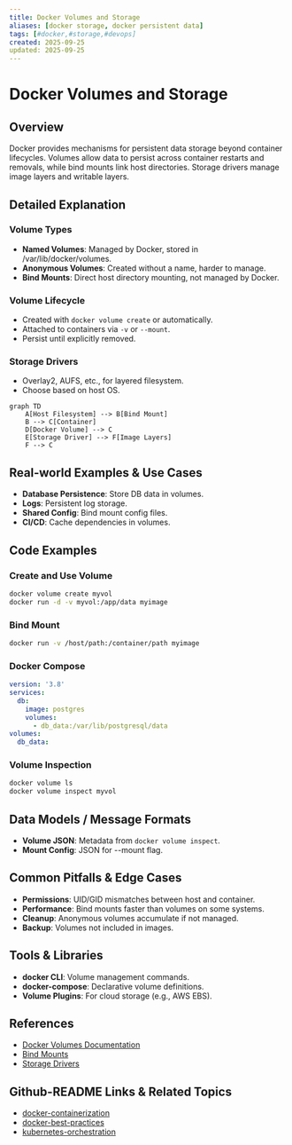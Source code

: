 ```yaml
---
title: Docker Volumes and Storage
aliases: [docker storage, docker persistent data]
tags: [#docker,#storage,#devops]
created: 2025-09-25
updated: 2025-09-25
---
```


# Docker Volumes and Storage

## Overview

Docker provides mechanisms for persistent data storage beyond container lifecycles. Volumes allow data to persist across container restarts and removals, while bind mounts link host directories. Storage drivers manage image layers and writable layers.

## Detailed Explanation

### Volume Types
- **Named Volumes**: Managed by Docker, stored in /var/lib/docker/volumes.
- **Anonymous Volumes**: Created without a name, harder to manage.
- **Bind Mounts**: Direct host directory mounting, not managed by Docker.

### Volume Lifecycle
- Created with `docker volume create` or automatically.
- Attached to containers via `-v` or `--mount`.
- Persist until explicitly removed.

### Storage Drivers
- Overlay2, AUFS, etc., for layered filesystem.
- Choose based on host OS.

```mermaid
graph TD
    A[Host Filesystem] --> B[Bind Mount]
    B --> C[Container]
    D[Docker Volume] --> C
    E[Storage Driver] --> F[Image Layers]
    F --> C
```

## Real-world Examples & Use Cases

- **Database Persistence**: Store DB data in volumes.
- **Logs**: Persistent log storage.
- **Shared Config**: Bind mount config files.
- **CI/CD**: Cache dependencies in volumes.

## Code Examples

### Create and Use Volume
```bash
docker volume create myvol
docker run -d -v myvol:/app/data myimage
```

### Bind Mount
```bash
docker run -v /host/path:/container/path myimage
```

### Docker Compose
```yaml
version: '3.8'
services:
  db:
    image: postgres
    volumes:
      - db_data:/var/lib/postgresql/data
volumes:
  db_data:
```

### Volume Inspection
```bash
docker volume ls
docker volume inspect myvol
```

## Data Models / Message Formats

- **Volume JSON**: Metadata from `docker volume inspect`.
- **Mount Config**: JSON for --mount flag.

## Common Pitfalls & Edge Cases

- **Permissions**: UID/GID mismatches between host and container.
- **Performance**: Bind mounts faster than volumes on some systems.
- **Cleanup**: Anonymous volumes accumulate if not managed.
- **Backup**: Volumes not included in images.

## Tools & Libraries

- **docker CLI**: Volume management commands.
- **docker-compose**: Declarative volume definitions.
- **Volume Plugins**: For cloud storage (e.g., AWS EBS).

## References

- [Docker Volumes Documentation](https://docs.docker.com/storage/volumes/)
- [Bind Mounts](https://docs.docker.com/storage/bind-mounts/)
- [Storage Drivers](https://docs.docker.com/storage/storagedriver/)

## Github-README Links & Related Topics

- [docker-containerization](../docker-containerization/README.md)
- [docker-best-practices](../docker-best-practices/README.md)
- [kubernetes-orchestration](../kubernetes-orchestration/README.md)